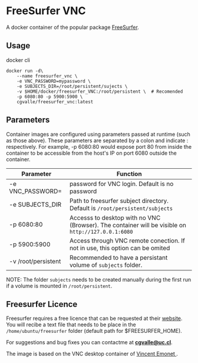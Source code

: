# FreeSurfer VNC

A docker container of the popular package [FreeSurfer](https://surfer.nmr.mgh.harvard.edu/).  

## Usage
docker cli
```
docker run -d\
    --name freesurfer_vnc \
    -e VNC_PASSWORD=mypassword \
    -e SUBJECTS_DIR=/root/persistent/sujects \  
    -v $HOME/docker/freesurfer_VNC:/root/persistent \  # Recomended
    -p 6080:80 -p 5900:5900 \
    cgvalle/freesurfer_vnc:latest
```

## Parameters
Container images are configured using parameters passed at runtime (such as those above). These parameters are separated by a colon and indicate <external>:<internal> respectively. For example, -p 6080:80 would expose port 80 from inside the container to be accessible from the host's IP on port 6080 outside the container.

| Parameter | Function |
| --- | ----------- |
|  -e VNC_PASSWORD=| password for VNC login. Default is no password  |
|  -e SUBJECTS_DIR | Path to freesurfer subject directory. Default is `/root/persistent/subjects` |
|  -p 6080:80|   Accesss to desktop with no VNC (Browser). The container will be visible on `http://127.0.0.1:6080` | 
|  -p 5900:5900|  Access through VNC remote conection. If not in use, this option can be omited|
|  -v /root/persistent| Recommended to have a persistant volume of `subjects` folder.|

NOTE: The folder `subjects` needs to be created manually during the first run if a volume is mounted in `/root/persistent`. 



## Freesurfer Licence
Freesurfer requires a free licence that can be requested at their [website](https://surfer.nmr.mgh.harvard.edu/fswiki/License).  You will recibe a text file that needs to be place in the `/home/ubuntu/freesurfer` folder (default path for $FREESURFER_HOME). 


For suggestions and bug fixes you can contactme at **cgvalle@uc.cl**.


The image is based on the VNC desktop container of [Vincent Emonet
](https://github.com/vemonet/docker-ubuntu-vnc-desktop).
